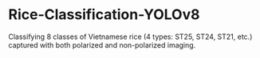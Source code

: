 # Rice-Classification-YOLOv8
Classifying 8 classes of Vietnamese rice (4 types: ST25, ST24, ST21, etc.) captured with both polarized and non-polarized imaging.
